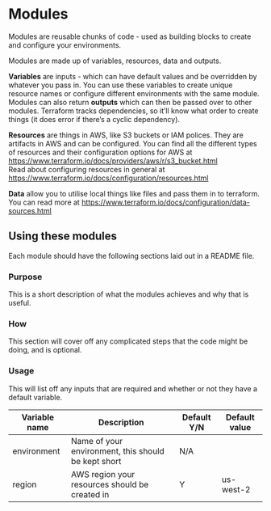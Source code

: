 # Modules

Modules are reusable chunks of code - used as building blocks to create and configure your environments. 

Modules are made up of variables, resources, data and outputs. 

**Variables** are inputs - which can have default values and be overridden by whatever you pass in. You can use these variables to create unique resource names or configure different environments with the same module.
Modules can also return **outputs** which can then be passed over to other modules. Terraform tracks dependencies, so it’ll know what order to create things (it does error if there’s a cyclic dependency).

**Resources** are things in AWS, like S3 buckets or IAM polices. They are artifacts in AWS and can be configured. You can find all the different types of resources and their configuration options for AWS at https://www.terraform.io/docs/providers/aws/r/s3_bucket.html  
Read about configuring resources in general at https://www.terraform.io/docs/configuration/resources.html 

**Data** allow you to utilise local things like files and pass them in to terraform. You can read more at https://www.terraform.io/docs/configuration/data-sources.html

## Using these modules

Each module should have the following sections laid out in a README file.

### Purpose
This is a short description of what the modules achieves and why that is useful.

### How
This section will cover off any complicated steps that the code might be doing, and is optional.

### Usage
This will list off any inputs that are required and whether or not they have a default variable. 

| Variable name | Description | Default Y/N | Default value|
|---------------|-------------|-------------|--------------|
| environment | Name of your environment, this should be kept short | N/A | |
|  region | AWS region your resources should be created in  | Y | us-west-2 |
